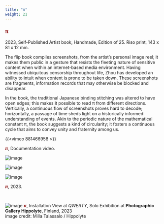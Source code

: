 ```yaml
---
title: "π"
weight: 21
---
```



### **<span style="color: #850000;">π</span>**
2023, Self-Published Artist book, Handmade, Edition of 25.
Riso print, 143 x 81 x 12 mm.

The flip book compiles screenshots, from the artist’s personal image reel; it makes them public in a gesture that resists the fleeting nature of sensitive content when within an internet-based media environment. Having witnessed ubiquitous censorship throughout life, Zhou has developed an ability to intuit when content is prone to be taken down. These screenshots are fragments, information records that may otherwise be blocked and disappear.

In the book, the traditional Japanese binding stitching was altered to have open edges; this makes it possible to read π from different directions. Vertically, a continuous flow of screenshots proves hard to decode; horizontally, a passage of time sheds light on a historically informed understanding of events. Akin to the periodic nature of the mathematical constant π, the book suggests a kind of circularity; it fosters a continuous cycle that aims to convey unity and fraternity among us.


{{<vimeo 881466958 >}}

***<span style="color: #850000;">π</span>***, Documentation video.

![image](flipbook.jpg)  


![image](flipbook-2.jpg)  


![image](flipbook-3.jpg)  

***<span style="color: #850000;">π</span>***,  2023.

<p>&nbsp;</p>

![image](hippolyte-32.jpg) 
***<span style="color: #850000;">π</span>***, Installation View at *QWERTY*, Solo Exhibition at **Photographic Gallery Hippolyte**, Finland, 2023     
image credit: Milla Talassalo / Hippolyte

  
